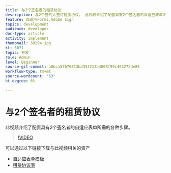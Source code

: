```yaml
---
title: 与2个签名者的租赁协议
description: 与2个签约人签订租赁协议。 此视频介绍了配置具有2个签名者的自适应表单所需的各种步骤。
feature: 自适应Forms,Adobe Sign
topics: development
audience: developer
doc-type: article
activity: implement
thumbnail: 39294.jpg
kt: 6071
topic: 开发
role: Admin
level: Beginner
source-git-commit: b0bca57676813bd353213b4808f99c463272de85
workflow-type: tm+mt
source-wordcount: '63'
ht-degree: 6%

---
```


# 与2个签名者的租赁协议

此视频介绍了配置具有2个签名者的自适应表单所需的各种步骤。

>[!VIDEO](https://video.tv.adobe.com/v/39294/?quality=9&learn=on)

可以通过以下链接下载与此视频相关的资产

* [自适应表单模板](assets/tenancy-agreement-template.zip)
* [租赁协议表](assets/rental-agreement-form.zip)